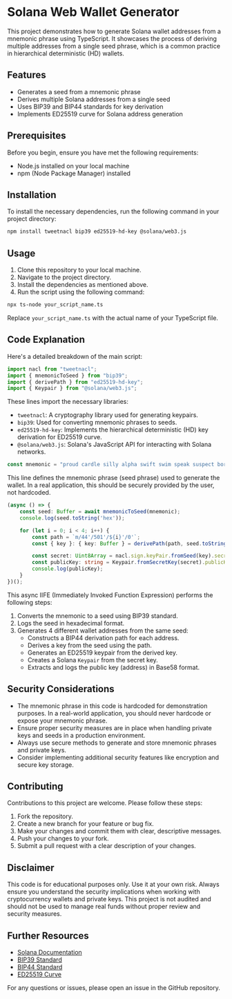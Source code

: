 # Solana Web Wallet Generator

This project demonstrates how to generate Solana wallet addresses from a mnemonic phrase using TypeScript. It showcases the process of deriving multiple addresses from a single seed phrase, which is a common practice in hierarchical deterministic (HD) wallets.

## Features

- Generates a seed from a mnemonic phrase
- Derives multiple Solana addresses from a single seed
- Uses BIP39 and BIP44 standards for key derivation
- Implements ED25519 curve for Solana address generation

## Prerequisites

Before you begin, ensure you have met the following requirements:

- Node.js installed on your local machine
- npm (Node Package Manager) installed

## Installation

To install the necessary dependencies, run the following command in your project directory:

```bash
npm install tweetnacl bip39 ed25519-hd-key @solana/web3.js
```

## Usage

1. Clone this repository to your local machine.
2. Navigate to the project directory.
3. Install the dependencies as mentioned above.
4. Run the script using the following command:

```bash
npx ts-node your_script_name.ts
```

Replace `your_script_name.ts` with the actual name of your TypeScript file.

## Code Explanation

Here's a detailed breakdown of the main script:

```typescript
import nacl from "tweetnacl";
import { mnemonicToSeed } from "bip39";
import { derivePath } from "ed25519-hd-key";
import { Keypair } from "@solana/web3.js";
```
These lines import the necessary libraries:
- `tweetnacl`: A cryptography library used for generating keypairs.
- `bip39`: Used for converting mnemonic phrases to seeds.
- `ed25519-hd-key`: Implements the hierarchical deterministic (HD) key derivation for ED25519 curve.
- `@solana/web3.js`: Solana's JavaScript API for interacting with Solana networks.

```typescript
const mnemonic = "proud cardle silly alpha swift swim speak suspect boring pink flash hotel";
```
This line defines the mnemonic phrase (seed phrase) used to generate the wallet. In a real application, this should be securely provided by the user, not hardcoded.

```typescript
(async () => {
    const seed: Buffer = await mnemonicToSeed(mnemonic);
    console.log(seed.toString('hex'));

    for (let i = 0; i < 4; i++) {
        const path = `m/44'/501'/${i}'/0'`;
        const { key }: { key: Buffer } = derivePath(path, seed.toString("hex"));

        const secret: Uint8Array = nacl.sign.keyPair.fromSeed(key).secretKey;
        const publicKey: string = Keypair.fromSecretKey(secret).publicKey.toBase58();
        console.log(publicKey);
    }
})();
```
This async IIFE (Immediately Invoked Function Expression) performs the following steps:
1. Converts the mnemonic to a seed using BIP39 standard.
2. Logs the seed in hexadecimal format.
3. Generates 4 different wallet addresses from the same seed:
   - Constructs a BIP44 derivation path for each address.
   - Derives a key from the seed using the path.
   - Generates an ED25519 keypair from the derived key.
   - Creates a Solana `Keypair` from the secret key.
   - Extracts and logs the public key (address) in Base58 format.

## Security Considerations

- The mnemonic phrase in this code is hardcoded for demonstration purposes. In a real-world application, you should never hardcode or expose your mnemonic phrase.
- Ensure proper security measures are in place when handling private keys and seeds in a production environment.
- Always use secure methods to generate and store mnemonic phrases and private keys.
- Consider implementing additional security features like encryption and secure key storage.

## Contributing

Contributions to this project are welcome. Please follow these steps:

1. Fork the repository.
2. Create a new branch for your feature or bug fix.
3. Make your changes and commit them with clear, descriptive messages.
4. Push your changes to your fork.
5. Submit a pull request with a clear description of your changes.

## Disclaimer

This code is for educational purposes only. Use it at your own risk. Always ensure you understand the security implications when working with cryptocurrency wallets and private keys. This project is not audited and should not be used to manage real funds without proper review and security measures.

## Further Resources

- [Solana Documentation](https://docs.solana.com/)
- [BIP39 Standard](https://github.com/bitcoin/bips/blob/master/bip-0039.mediawiki)
- [BIP44 Standard](https://github.com/bitcoin/bips/blob/master/bip-0044.mediawiki)
- [ED25519 Curve](https://ed25519.cr.yp.to/)

For any questions or issues, please open an issue in the GitHub repository.
